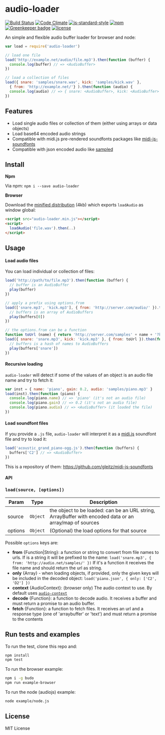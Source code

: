 # audio-loader

[![Build Status](https://travis-ci.org/audiojs/audio-loader.svg?branch=master)](https://travis-ci.org/audiojs/audio-loader)
[![Code Climate](https://codeclimate.com/github/audiojs/audio-loader/badges/gpa.svg)](https://codeclimate.com/github/audiojs/audio-loader)
[![js-standard-style](https://img.shields.io/badge/code%20style-standard-brightgreen.svg?style=flat)](https://github.com/feross/standard)
[![npm](https://img.shields.io/npm/v/audio-loader.svg)](https://www.npmjs.com/package/audio-loader)
[![Greenkeeper badge](https://badges.greenkeeper.io/audiojs/audio-loader.svg)](https://greenkeeper.io/)
[![license](https://img.shields.io/npm/l/audio-loader.svg)](https://www.npmjs.com/package/audio-loader)

An simple and flexible audio buffer loader for browser and node:

```js
var load = require('audio-loader')

// load one file
load('http://example.net/audio/file.mp3').then(function (buffer) {
  console.log(buffer) // => <AudioBuffer>
})

// load a collection of files
load({ snare: 'samples/snare.wav', kick: 'samples/kick.wav' },
  { from: 'http://example.net/'} ).then(function (audio) {
  console.log(audio) // => { snare: <AudioBuffer>, kick: <AudioBuffer> }
})
```

## Features

- Load single audio files or collection of them (either using arrays or data objects)
- Load base64 encoded audio strings
- Compatible with midi.js pre-rendered soundfonts packages like [midi-js-soundfonts](https://github.com/gleitz/midi-js-soundfonts/tree/master/MusyngKite)
- Compatible with json encoded audio like [sampled](https://github.com/danigb/sampled)


## Install

__Npm__

Via npm: `npm i --save audio-loader`

__Browser__

Download the [minified distribution](https://raw.githubusercontent.com/danigb/audio-loader/master/dist/audio-loader.min.js) (4kb) which exports `loadAudio` as window global:

```html
<script src="audio-loader.min.js"></script>
<script>
  loadAudio('file.wav').then(..)
</script>
```

## Usage

<a name="load"></a>

#### Load audio files

You can load individual or collection of files:

```js
load('http://path/to/file.mp3').then(function (buffer) {
  // buffer is an AudioBuffer
  play(buffer)
})

// apply a prefix using options.from
load(['snare.mp3', 'kick.mp3'], { from: 'http://server.com/audio/' }).then(function (buffers) {
  // buffers is an array of AudioBuffers
  play(buffers[0])
})

// the options.from can be a function
function toUrl (name) { return 'http://server.com/samples' + name + '?key=secret' }
load({ snare: 'snare.mp3', kick: 'kick.mp3' }, { from: toUrl }).then(function (buffers) {
  // buffers is a hash of names to AudioBuffers
  play(buffers['snare'])
})
```

#### Recursive loading

`audio-loader` will detect if some of the values of an object is an audio file name and try to fetch it:

```js
var inst = { name: 'piano', gain: 0.2, audio: 'samples/piano.mp3' }
load(inst).then(function (piano) {
  console.log(piano.name) // => 'piano' (it's not an audio file)
  console.log(piano.gain) // => 0.2 (it's not an audio file)
  console.log(piano.audio) // => <AudioBuffer> (it loaded the file)
})
```

#### Load soundfont files

If you provide a `.js` file, `audio-loader` will interpret it as a [midi.js](https://github.com/mudcube/MIDI.js) soundfont file and try to load it:

```js
load('acoustic_grand_piano-ogg.js').then(function (buffers) {
  buffers['C2'] // => <AudioBuffer>
})
```

This is a repository of them: https://github.com/gleitz/midi-js-soundfonts

#### API
### `load(source, [options])`

| Param | Type | Description |
| --- | --- | --- |
| source | <code>Object</code> | the object to be loaded: can be an URL string, ArrayBuffer with encoded data or an array/map of sources |
| options | <code>Object</code> | (Optional) the load options for that source |

Possible `options` keys are:

- __from__ {Function|String}: a function or string to convert from file names to urls.
If is a string it will be prefixed to the name:
`load('snare.mp3', { from: 'http://audio.net/samples/' })`
If it's a function it receives the file name and should return the url as string.
- __only__ {Array} - when loading objects, if provided, only the given keys
will be included in the decoded object:
`load('piano.json', { only: ['C2', 'D2'] })`
- __context__ {AudioContext}: (browser only) The audio context to use. By default uses [`audio-context`](https://www.npmjs.com/package/audio-context)
- __decode__ {Function}: a function to decode audio. It receives a buffer and must return a promise to an audio buffer.
- __fetch__ {Function}: a function to fetch files. It receives an url and a response type (one of 'arraybuffer' or 'text') and must return a promise to the contents

## Run tests and examples

To run the test, clone this repo and:

```bash
npm install
npm test
```

To run the browser example:

```bash
npm i -g budo
npm run example-browser
```

To run the node (audiojs) example:

```bash
node example/node.js
```

## License

MIT License
